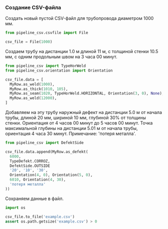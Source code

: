 ### Создание CSV-файла

Создать новый пустой CSV-файл для трубопровода диаметром 1000 мм.

```python
from pipeline_csv.csvfile import File

csv_file = File(1000)
```

Создаем трубу на дистанции 1.0 м длиной 11 м, с толщиной стенки 10.5 мм, с одним продольным швом на 3 часа 00 минут.

```python
from pipeline_csv import TypeHorWeld
from pipeline_csv.orientation import Orientation

csv_file.data = [
  MyRow.as_weld(1000),
  MyRow.as_thick(1010, 105),
  MyRow.as_seam(1020, TypeHorWeld.HORIZONTAL, Orientation(3, 0), None),
  MyRow.as_weld(12000),
]
```

Добавляем на эту трубу наружный дефект на дистанции 5.0 м от начала трубы, длиной 20 мм, шириной 10 мм, глубиной 30% от толщины стенки.
Ориентация от 4 часов 00 минут до 5 часов 00 минут.
Точка максимальной глубины на дистанции 5.01 м от начала трубы, ориентация 4 часа 30 минут.
Примечание: 'потеря металла'.

```python
from pipeline_csv import DefektSide

csv_file.data.append(MyRow.as_defekt(
  6000,
  TypeDefekt.CORROZ,
  DefektSide.OUTSIDE
  '20', '10', '30',
  Orientation(4, 0), Orientation(5, 0),
  6010, Orientation(4, 30),
  'потеря металла'
))
```

Сохраняем данные в файл.

```python
import os

csv_file.to_file('example.csv')
assert os.path.getsize('example.csv') > 0
```
